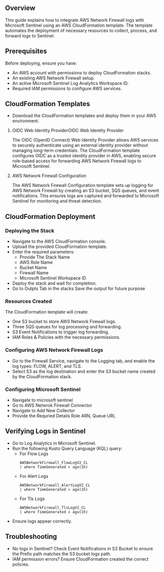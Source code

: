 ## Overview
This guide explains how to integrate AWS Network Firewall logs with Microsoft Sentinel using an AWS CloudFormation template. The template automates the deployment of necessary resources to collect, process, and forward logs to Sentinel.

## Prerequisites
Before deploying, ensure you have:
- An AWS account with permissions to deploy CloudFormation stacks.
- An existing AWS Network Firewall setup.
- An active Microsoft Sentinel Log Analytics Workspace ID.
- Required IAM permissions to configure AWS services.

## CloudFormation Templates
- Download the CloudFormation templates and deploy them in your AWS environment.
  
1. OIDC Web Identity ProviderOIDC Web Identity Provider

   The OIDC (OpenID Connect) Web Identity Provider allows AWS services to securely authenticate using an external identity provider without managing long-term credentials. The CloudFormation template configures OIDC as a trusted identity provider in AWS, enabling secure role-based access for forwarding AWS Network Firewall logs to Microsoft Sentinel.
   
2. AWS Network Firewall Configuration

      The AWS Network Firewall Configuration template sets up logging for AWS Network Firewall by creating an S3 bucket, SQS queues, and event notifications. This ensures logs are captured and forwarded to Microsoft Sentinel for monitoring and threat detection.

## CloudFormation Deployment
### Deploying the Stack

- Navigate to the AWS CloudFormation console.
- Upload the provided CloudFormation template.
- Enter the required parameters:
     - Provide The Stack Name
    -  AWS Role Name
    -  Bucket Name
    -  Firewall Name 
    - Microsoft Sentinel Workspace ID
- Deploy the stack and wait for completion.
- Go to Outpts Tab in the stacks Save the output for future purpose
### Resources Created
The CloudFormation template will create:

- One S3 bucket to store AWS Network Firewall logs.
- Three SQS queues for log processing and forwarding.
- S3 Event Notifications to trigger log forwarding.
- IAM Roles & Policies with the necessary permissions.
### Configuring AWS Network Firewall Logs
- Go to the Firewall Service, navigate to the Logging tab, and enable the log types: FLOW, ALERT, and TLS.
- Select S3 as the log destination and enter the S3 bucket name created by the CloudFormation stack.
### Configuring Microsoft Sentinel
- Navigate to microsoft sentinel
- Go to AWS Netwrok Firewall Connector
- Navigate to Add New Collector
- Provide the Requried Details Role ARN, Queue URL
  
## Verifying Logs in Sentinel
- Go to Log Analytics in Microsoft Sentinel.
- Run the following Kusto Query Language (KQL) query:
  - For Flow Logs
    ```
    AWSNetworkFirewall_FlowLogV2_CL
    | where TimeGenerated > ago(1h)
    ```
  - For Alert Logs
    ```
    AWSNetworkFirewall_AlertLogV2_CL
    | where TimeGenerated > ago(1h)
    ```
  - For Tls Logs
    ```
    AWSNetworkFirewall_TlsLogV2_CL
    | where TimeGenerated > ago(1h)
    ```
- Ensure logs appear correctly.
## Troubleshooting
- No logs in Sentinel? Check Event Notifications in S3 Bucket to ensure the Prefix path matches the S3 bucket logs path.
- IAM permission errors? Ensure CloudFormation created the correct policies.
